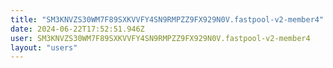 ```yaml
---
title: "SM3KNVZS30WM7F89SXKVVFY4SN9RMPZZ9FX929N0V.fastpool-v2-member4"
date: 2024-06-22T17:52:51.946Z
user: SM3KNVZS30WM7F89SXKVVFY4SN9RMPZZ9FX929N0V.fastpool-v2-member4
layout: "users"
---
```

    